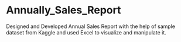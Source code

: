 # Annually_Sales_Report
Designed and Developed Annual Sales Report with the help of sample dataset from Kaggle and used Excel to visualize and manipulate it.
